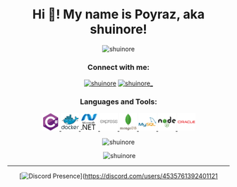 <div align="center">
  <h1>Hi 👋! My name is Poyraz, aka shuinore!</h1>

  <p> <img src="https://komarev.com/ghpvc/?username=shuinore&label=Profile%20views&color=12b594&style=flat" alt="shuinore" /> </p>

  <h3>Connect with me:</h3>
  <p>
    <a href="https://twitter.com/shuinore" target="blank"><img align="center" src="https://raw.githubusercontent.com/rahuldkjain/github-profile-readme-generator/master/src/images/icons/Social/twitter.svg" alt="shuinore" height="30" width="40" /></a>
     <a href="https://instagram.com/shuinore_" target="blank"><img align="center" src="https://raw.githubusercontent.com/rahuldkjain/github-profile-readme-generator/master/src/images/icons/Social/instagram.svg" alt="shuinore_" height="30" width="40" /></a>
  </p>

  <h3>Languages and Tools:</h3>
  <p>
    <a href="https://www.w3schools.com/cs/" target="_blank" rel="noreferrer"> <img src="https://raw.githubusercontent.com/devicons/devicon/master/icons/csharp/csharp-original.svg" alt="csharp" width="40" height="40"/> </a>
    <a href="https://www.docker.com/" target="_blank" rel="noreferrer"> <img src="https://raw.githubusercontent.com/devicons/devicon/master/icons/docker/docker-original-wordmark.svg" alt="docker" width="40" height="40"/> </a>
    <a href="https://dotnet.microsoft.com/" target="_blank" rel="noreferrer"> <img src="https://raw.githubusercontent.com/devicons/devicon/master/icons/dot-net/dot-net-original-wordmark.svg" alt="dotnet" width="40" height="40"/> </a>
    <a href="https://expressjs.com" target="_blank" rel="noreferrer"> <img src="https://raw.githubusercontent.com/devicons/devicon/master/icons/express/express-original-wordmark.svg" alt="express" width="40" height="40"/> </a>
    <a href="https://www.mongodb.com/" target="_blank" rel="noreferrer"> <img src="https://raw.githubusercontent.com/devicons/devicon/master/icons/mongodb/mongodb-original-wordmark.svg" alt="mongodb" width="40" height="40"/> </a>
    <a href="https://www.mysql.com/" target="_blank" rel="noreferrer"> <img src="https://raw.githubusercontent.com/devicons/devicon/master/icons/mysql/mysql-original-wordmark.svg" alt="mysql" width="40" height="40"/> </a>
    <a href="https://nodejs.org" target="_blank" rel="noreferrer"> <img src="https://raw.githubusercontent.com/devicons/devicon/master/icons/nodejs/nodejs-original-wordmark.svg" alt="nodejs" width="40" height="40"/> </a>
    <a href="https://www.oracle.com/" target="_blank" rel="noreferrer"> <img src="https://raw.githubusercontent.com/devicons/devicon/master/icons/oracle/oracle-original.svg" alt="oracle" width="40" height="40"/> </a>
    <a src="https://raw.githubusercontent.com/devicons/devicon/master/icons/redis/redis-original-wordmark.svg" alt="redis" width="40" height="40"/> </a>
  </p>

  <p><img src="https://github-readme-stats.vercel.app/api/top-langs?username=shuinore&show_icons=true&theme=dark&locale=en&layout=compact" alt="shuinore" /></p>

  <p>&nbsp;<img src="https://github-readme-stats.vercel.app/api?username=shuinore&show_icons=true&locale=en" alt="shuinore" /></p>

  ---

  [![Discord Presence](https://lanyard.cnrad.dev/api/453576139240112138)](https://discord.com/users/4535761392401121
